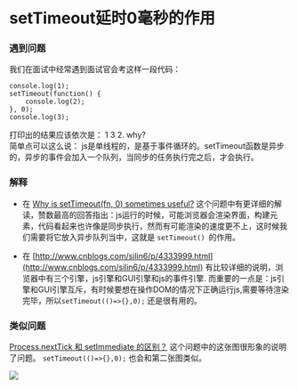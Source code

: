# setTimeout延时0毫秒的作用

### 遇到问题
我们在面试中经常遇到面试官会考这样一段代码：

```
console.log(1);
setTimeout(function() {
	console.log(2);
}, 0);
console.log(3);
```
打印出的结果应该依次是： 1 3 2. why?    
简单点可以这么说： js是单线程的，是基于事件循环的。setTimeout函数是异步的，异步的事件会加入一个队列，当同步的任务执行完之后，才会执行。

### 解释
* 在 [Why is setTimeout(fn, 0) sometimes useful?](https://stackoverflow.com/questions/779379/why-is-settimeoutfn-0-sometimes-useful) 这个问题中有更详细的解读，赞数最高的回答指出：js运行的时候，可能浏览器会渲染界面，构建元素，代码看起来也许像是同步执行，然而有可能渲染的速度更不上，这时候我们需要将它放入异步队列当中，这就是 `setTimeout() `的作用。  
  
* 在 [http://www.cnblogs.com/silin6/p/4333999.html](http://www.cnblogs.com/silin6/p/4333999.html) 有比较详细的说明，浏览器中有三个引擎，js引擎和GUI引擎和js的事件引擎. 而重要的一点是：js引擎和GUI引擎互斥，有时候要想在操作DOM的情况下正确运行js,需要等待渲染完毕，所以`setTimeout(()=>{},0);` 还是很有用的。

### 类似问题
[Process.nextTick 和 setImmediate 的区别？](https://www.zhihu.com/question/23028843) 这个问题中的这张图很形象的说明了问题。 `setTimeout(()=>{},0);` 也会和第二张图类似。

![](http://owbd0ue91.bkt.clouddn.com/QQ20170919-104820@2x.png)